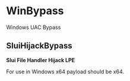 # WinBypass
Windows UAC Bypass

## SluiHijackBypass
**Slui File Handler Hijack LPE**

For use in Windows x64 payload should be x64.
